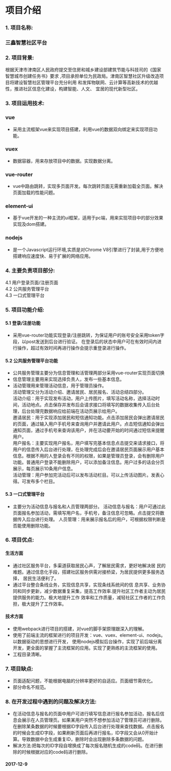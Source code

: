 # 项目介绍
### 1. 项目名称: 
### 三鑫智慧社区平台
### 2. 项目背景:
根据天津市津南区人民政府提交至住房和城乡建设部建筑节能与科技司的《国家
智慧城市创建任务书》要求 ,项目承担单位为民政局。津南区智慧社区升级改造项目将建设智慧社区管理平台充分利用
和发挥物联网、云计算等高新技术的优越性，推进社区信息化建设，构建智能、人文、
宜居的现代新型社区。
### 3. 项目运用技术:
### vue
* 采用主流框架vue来实现项目搭建，利用vue的数据双向绑定来实现项目功能。
### vuex
* 数据容器，用来存放项目中的数据。实现数据分离。
### vue-router
* vue中路由跳转，实现多页面开发。每次跳转页面无需重新加载全页面。解决页面加载的性能问题。
### element-ui
* 基于vue开发的一种主流的ui框架，适用于pc端，用来实现项目中的部分效果实现及dom搭建。
### nodejs
* 是一个Javascript运行环境,实质是对Chrome V8引擎进行了封装,用于方便地搭建响应速度快、易于扩展的网络应用。
### 4. 主要负责项目部分:
4.1 用户登录页面/注册页面  
4.2 公共服务管理平台  
4.3 一口式管理平台
### 5. 项目功能介绍:
#### 5.1 登录/注册功能  
* 采用vue-router功能实现登录/注册跳转，为保证用户的账号安全采用token字段，以post发送到后台进行验证。
在登录后的状态中用户可在有效时间内进行操作，超过有效时间再进行操作会提示重登录进行操作。  
#### 5.2 公共服务管理平台功能   
* 公共服务管理主要分为信息管理和活管理两部分采用vue-router实现页面切换
* 信息管理主要用来实现选择负责人，发布一些基本信息。
* 活动管理用来管理活动信息，用于管理员操作。   
活动管理又分为活动介绍、邀请居民、居民报名、活动总结四部分。  
活动介绍：用于实现发布活动，用户上传图片，填写活动名称，选择活动时间，活动地点。点击保存并发布后会请求接口将填写的数据收集传入后台处理，后台处理完数据响应给前端在活动页展示给用户。  
邀请居民：用于实现添加居民和短信通知功能。点击添加居民会弹出邀请居民的页面，通过输入用户手机号来查询用户并邀请此用户。点击短信通知会弹出通知页面，通过手机号来查询该用户，并在活动要开始的时间通过短信来提醒用户。   
用户报名：主要实现用户报名，用户填写完基本信息点击提交来请求接口，将用户的信息传入后台进行处理，在处理完成后会在邀请居民页面展示用户基本信息。根据不用的人登录会有不同的权限，如果是管理员登录，会有删除用户功能。普通用户登录不能删除用户，可以添加备注信息。用户过多的话会分页展示，每页展示10条用户信息。  
活动管理：用户参加完活动后可以发布活动栏目。可以上传活动图片。发表心得。可发布多个栏目。  
#### 5.3 一口式管理平台
* 主要分为活动信息与报名和人员管理两部分。
活动信息与报名：用户可通过此页面报名参加活动，需填写用户名，手机号，备注信息可忽略。点击提交将数据传入后台进行处理。
人员管理：用来展示报名后的用户，可根据权限判断是否能使用删除功能。 
### 6. 项目优点:
#### 生活方面
* 通过社区服务平台，多渠道获取居民心声，了解居民需求，更好地解决居
民的难题。通过信息化手段，搭建社区服务供需对接桥梁，为居民提供更多服务选择，
居民生活便利了。
* 通过平台整合条线业务，实现信息共享，实现条线系统间的信
息共享、业务协同和同步更新，减少数据重复采集，提高工作效率.提升社区工作者主动为居民提供服务的能力。极大地提升工作
效率和工作质量，减轻社区工作者的工作负担，极大提升了工作效率。
#### 技术方面
* 使用webpack进行项目的搭建，对vue的脚手架原理跟深入的理解。
* 使用了前端主流的框架进行的项目开发：vue、vuex、element-ui、nodejs。以数据驱动的思想进行开发， 使用nodejs模拟后台操作，实现了前后端分离开发，更全面的掌握了主流框架的应用。实现了更熟练的主流框架的使用。
* 工程目录清晰。
### 7. 项目缺点:
* 页面适配问题，不能根据电脑的分辨率更好的自适应。页面细节需优化。
* 部分命名不规范。
### 8. 在开发过程中遇到的问题及解决方法:
* 在活动信息与报名的页面中用户可进行填写信息进行报名参加活动，报名后信息会展示在人员管理页。如果某用户突然不想参加活动了管理员可进行删除。在删除某条数据的时候要根据ID字段传入后台进行处理来查找数据。点击报名的时候会生成ID字段，如果刷新页面后再进行报名，ID字段又会从0开始计算。导致数据中会生成重复ID，删除时会出现删除多条数据的问题。
* 解决方法:把每次的ID字段自增换成了每次报名随机生成的code码。在进行删除的时候根据对应的code码进行删除。
#### 2017-12-9


